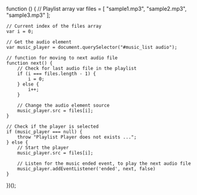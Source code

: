 function () {
    // Playlist array
    var files = [
        "sample1.mp3",
        "sample2.mp3",
        "sample3.mp3"
    ];

    // Current index of the files array
    var i = 0;

    // Get the audio element
    var music_player = document.querySelector("#music_list audio");

    // function for moving to next audio file
    function next() {
        // Check for last audio file in the playlist
        if (i === files.length - 1) {
            i = 0;
        } else {
            i++;
        }

        // Change the audio element source
        music_player.src = files[i];
    }

    // Check if the player is selected
    if (music_player === null) {
        throw "Playlist Player does not exists ...";
    } else {
        // Start the player
        music_player.src = files[i];

        // Listen for the music ended event, to play the next audio file
        music_player.addEventListener('ended', next, false)
    }

})();
